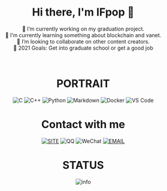 <div align="center"> 

# Hi there, I'm IFpop 👋 

🔭 I’m currently working on my graduation project. <br>
🌱 I’m currently learning something about blockchain and vanet. <br>
👯 I’m looking to collaborate on other content creators. <br>
🥅 2021 Goals: Get into graduate school or get a good job <br>

<br>
  
# PORTRAIT
![C](https://img.shields.io/badge/C-a8b9cc.svg?&style=for-the-badge&logo=c&logoColor=black)
![C++](https://img.shields.io/badge/c++-%2300599C.svg?&style=for-the-badge&logo=c%2b%2b&logoColor=white)
![Python](https://img.shields.io/badge/python-%233776AB.svg?&style=for-the-badge&logo=python&logoColor=white)
![Markdown](https://img.shields.io/badge/markdown-48ac98.svg?&style=for-the-badge&logo=markdown&logoColor=white)
![Docker](https://img.shields.io/badge/Docker-%232496ED.svg?&style=for-the-badge&logo=docker&logoColor=white)
![VS Code](https://img.shields.io/badge/VS%20Code-%23007ACC.svg?&style=for-the-badge&logo=visual-studio-code&logoColor=white)

# Contact with me
[![SITE](https://img.shields.io/badge/site-ifpop.github.io-blueviolet?style=for-the-badge&logo=vercel&color=000000)][blog]
![QQ](https://img.shields.io/badge/QQ-965529474-blueviolet?style=for-the-badge&logo=tencent%20qq&color=4fc3f7)
![WeChat](https://img.shields.io/badge/WeChat-IFpop_-blueviolet?style=for-the-badge&logo=wechat&color=7bb32e)
[![EMAIL](https://img.shields.io/badge/email-ifpoper@gmail.com-blueviolet?style=for-the-badge&logo=gmail&color=d14836)][email]

# STATUS

![info](https://github-readme-stats.vercel.app/api?username=IFpop&show_icons=true&count_private=true&hide=prs&theme=default_repocard)

<br>

[blog]: https://ifpop.github.io
[email]: mailto:ifpoper

</div>
